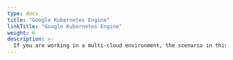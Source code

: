 ```yaml
---
type: docs
title: "Google Kubernetes Engine"
linkTitle: "Google Kubernetes Engine"
weight: 6
description: >-
  If you are working in a multi-cloud environment, the scenario in this section will guide on creating a Google Kubernetes Engine (GKE) and onboard it as an Azure Arc-enabled Kubernetes cluster in an automated fashion using Terraform.
---
```

